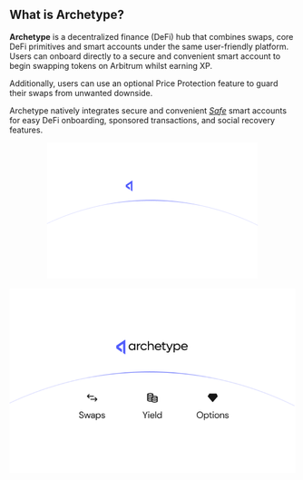 ## What is Archetype?

**Archetype** is a decentralized finance (DeFi) hub that combines swaps, core DeFi primitives and smart accounts under the same user-friendly platform. Users can onboard directly to a secure and convenient smart account to begin swapping tokens on Arbitrum whilst earning XP.

Additionally, users can use an optional Price Protection feature to guard their swaps from unwanted downside. 

Archetype natively integrates secure and convenient [_Safe_](https://safe.global/) smart accounts for easy DeFi onboarding, sponsored transactions, and social recovery features.

<p align="center">
  <img src="https://raw.githubusercontent.com/Premian-Labs/archetype-info-center/master/public/diagrams/01-about-archetype-dark.png" alt="archetype-dark" class="dark-only"/>
</p>

<p align="center">
  <img src="https://raw.githubusercontent.com/Premian-Labs/archetype-info-center/master/public/diagrams/01-about-archetype-light.png" alt="archetype-light" class="light-only"/>
</p>
